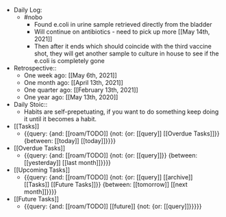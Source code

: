 - Daily Log:
    - #nobo
        - Found e.coli in urine sample retrieved directly from the bladder
        - Will continue on antibiotics - need to pick up more [[May 14th, 2021]]
        - Then after it ends which should coincide with the third vaccine shot, they will get another sample to culture in house to see if the e.coli is completely gone
- Retrospective::
    - One week ago: [[May 6th, 2021]]
    - One month ago: [[April 13th, 2021]]
    - One quarter ago: [[February 13th, 2021]]
    - One year ago: [[May 13th, 2020]]
- Daily Stoic::
    - Habits are self-prepetuating, if you want to do something keep doing it until it becomes a habit.
- [[Tasks]]
    - {{query: {and: [[roam/TODO]] {not: {or: [[query]] [[Overdue Tasks]]}} {between: [[today]] [[today]]}}}}
- [[Overdue Tasks]]
    - {{query: {and: [[roam/TODO]] {not: {or: [[query]]}} {between: [[yesterday]] [[last month]]}}}}
- [[Upcoming Tasks]]
    - {{query: {and: [[roam/TODO]] {not: {or: [[query]] [[archive]] [[Tasks]] [[Future Tasks]]}} {between: [[tomorrow]] [[next month]]}}}}
- [[Future Tasks]]
    - {{query: {and: [[roam/TODO]] [[future]] {not: {or: [[query]]}}}}}
